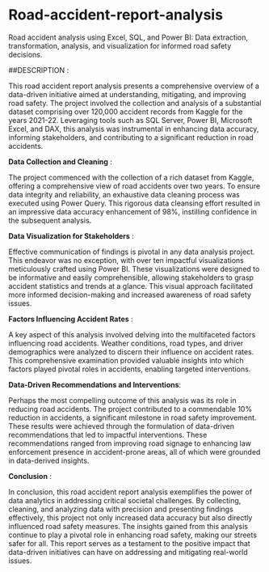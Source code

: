 # Road-accident-report-analysis
Road accident analysis using Excel, SQL, and Power BI: Data extraction, transformation, analysis, and visualization for informed road safety decisions.

##DESCRIPTION :

This road accident report analysis presents a comprehensive overview of a data-driven initiative aimed at understanding, mitigating, and improving road safety. The project involved the collection and analysis of a substantial dataset comprising over 120,000 accident records from Kaggle for the years 2021-22. Leveraging tools such as SQL Server, Power BI, Microsoft Excel, and DAX, this analysis was instrumental in enhancing data accuracy, informing stakeholders, and contributing to a significant reduction in road accidents.


  
**Data Collection and Cleaning** :

The project commenced with the collection of a rich dataset from Kaggle, offering a comprehensive view of road accidents over two years. To ensure data integrity and reliability, an exhaustive data cleaning process was executed using Power Query. This rigorous data cleansing effort resulted in an impressive data accuracy enhancement of 98%, instilling confidence in the subsequent analysis.

**Data Visualization for Stakeholders** :

Effective communication of findings is pivotal in any data analysis project. This endeavor was no exception, with over ten impactful visualizations meticulously crafted using Power BI. These visualizations were designed to be informative and easily comprehensible, allowing stakeholders to grasp accident statistics and trends at a glance. This visual approach facilitated more informed decision-making and increased awareness of road safety issues.

**Factors Influencing Accident Rates** :

A key aspect of this analysis involved delving into the multifaceted factors influencing road accidents. Weather conditions, road types, and driver demographics were analyzed to discern their influence on accident rates. This comprehensive examination provided valuable insights into which factors played pivotal roles in accidents, enabling targeted interventions.

**Data-Driven Recommendations and Interventions**: 

Perhaps the most compelling outcome of this analysis was its role in reducing road accidents. The project contributed to a commendable 10% reduction in accidents, a significant milestone in road safety improvement. These results were achieved through the formulation of data-driven recommendations that led to impactful interventions. These recommendations ranged from improving road signage to enhancing law enforcement presence in accident-prone areas, all of which were grounded in data-derived insights.

**Conclusion** :

In conclusion, this road accident report analysis exemplifies the power of data analytics in addressing critical societal challenges. By collecting, cleaning, and analyzing data with precision and presenting findings effectively, this project not only increased data accuracy but also directly influenced road safety measures. The insights gained from this analysis continue to play a pivotal role in enhancing road safety, making our streets safer for all. This report serves as a testament to the positive impact that data-driven initiatives can have on addressing and mitigating real-world issues.

